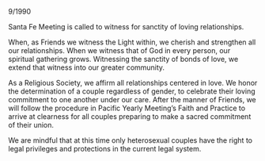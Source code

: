 9/1990

Santa Fe Meeting is called to witness for sanctity of loving relationships.

When, as Friends we witness the Light within, we cherish and strengthen all our relationships. When we witness that of God in every person, our spiritual gathering grows. Witnessing the sanctity of bonds of love, we extend that witness into our greater community.

As a Religious Society, we affirm all relationships centered in love. We honor the determination of a couple regardless of gender, to celebrate their loving commitment to one another under our care. After the manner of Friends, we will follow the procedure in Pacific Yearly Meeting’s Faith and Practice to arrive at clearness for all couples preparing to make a sacred commitment of their union.

We are mindful that at this time only heterosexual couples have the right to legal privileges and protections in the current legal system.
